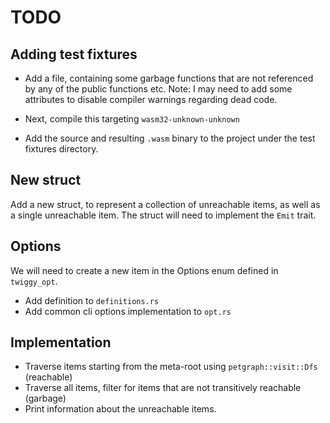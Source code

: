 # TODO

## Adding test fixtures

*  Add a file, containing some garbage functions that are not referenced by
   any of the public functions etc. Note: I may need to add some attributes to
   disable compiler warnings regarding dead code.

*  Next, compile this targeting `wasm32-unknown-unknown`

*  Add the source and resulting `.wasm` binary to the project under the test
   fixtures directory.

## New struct

Add a new struct, to represent a collection of unreachable items, as well as
a single unreachable item. The struct will need to implement the `Emit` trait.

## Options

We will need to create a new item in the Options enum defined in `twiggy_opt`.

*  Add definition to `definitions.rs`
*  Add common cli options implementation to `opt.rs`

## Implementation

*  Traverse items starting from the meta-root using `petgraph::visit::Dfs` (reachable)
*  Traverse all items, filter for items that are not transitively reachable (garbage)
*  Print information about the unreachable items.


